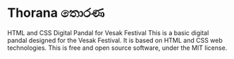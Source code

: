 # Thorana තොරණ
HTML and CSS Digital Pandal for Vesak Festival
This is a basic digital pandal designed for the Vesak Festival. It is based on HTML and CSS web technologies. This is free and open source software, under the MIT license.
